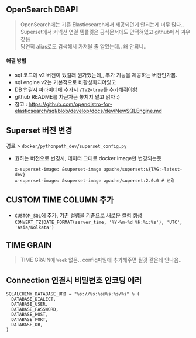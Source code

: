 ## OpenSearch DBAPI

> OpenSearch에는 기존 Elasticsearch에서 제공되던게 안되는게 너무 많다..<br>
> Superset에서 커넥션 연결 템플릿은 공식문서에도 안적혀있고 github에서 겨우 찾음<br>
> 당연히 alias로도 검색해서 가져올 줄 알았는데.. 왜 안되니..<br>

#### 해결 방법
- sql 코드에 v2 버전이 있길래 뭔가했는데,, 추가 기능을 제공하는 버전인가봄.
- sql engine v2는 기본적으로 비활성화되어있고
- DB 연결시 파라미터에 추가시  `/?v2=true`를 추가해줘야함
- github README를 차근차근 놓치지 말고 읽자 :)
- 참고 : https://github.com/opendistro-for-elasticsearch/sql/blob/develop/docs/dev/NewSQLEngine.md

## Superset 버전 변경
경로 > `docker/pythonpath_dev/superset_config.py`

- 원하는 버전으로 변경시, 데이터 그대로 docker image만 변경되는듯
  ```
  x-superset-image: &superset-image apache/superset:${TAG:-latest-dev}
  x-superset-image: &superset-image apache/superset:2.0.0 # 변경
  ```

## CUSTOM TIME COLUMN 추가
- `CUSTOM_SQL`에 추가, 기존 컬럼을 기준으로 새로운 컬럼 생성  
`CONVERT_TZ(DATE_FORMAT(server_time, '%Y-%m-%d %H:%i:%s'), 'UTC', 'Asia/Kolkata')`

## TIME GRAIN
> TIME GRAIN에 `Week` 없음..
> config파일에 추가해주면 될것 같은데 안나옴..

## Connection 연결시 비밀번호 인코딩 에러
```
SQLALCHEMY_DATABASE_URI = "%s://%s:%s@%s:%s/%s" % (
  DATABASE_DIALECT,
  DATABASE_USER,
  DATABASE_PASSWORD,
  DATABASE_HOST,
  DATABASE_PORT,
  DATABASE_DB,
)
```
